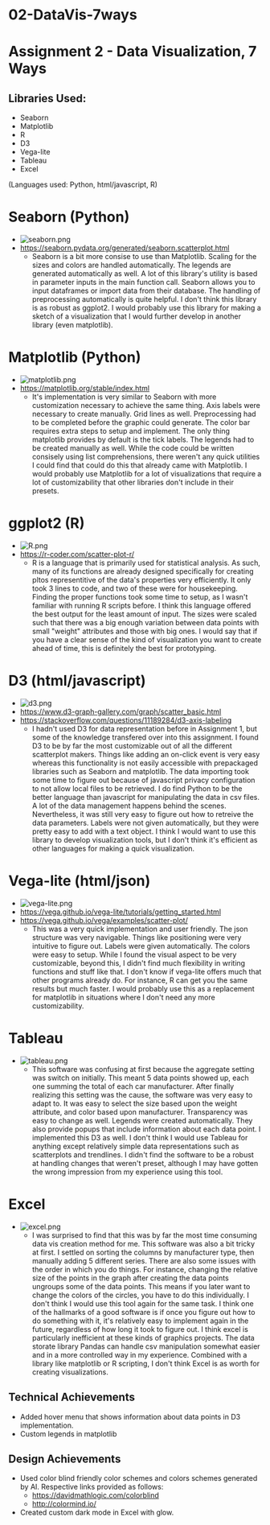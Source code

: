 # 02-DataVis-7ways

Assignment 2 - Data Visualization, 7 Ways  
===

## Libraries Used:
- Seaborn
- Matplotlib
- R
- D3
- Vega-lite
- Tableau
- Excel

(Languages used: Python, html/javascript, R)

# Seaborn (Python)
- ![seaborn.png](https://github.com/wtt102/02-datavis-7ways/blob/main/img/seaborn.png)
- https://seaborn.pydata.org/generated/seaborn.scatterplot.html﻿
  - Seaborn is a bit more consise to use than Matplotlib. Scaling for the sizes and colors are handled automatically. The legends are generated automatically as well. A lot of this library's utility is based in parameter inputs in the main function call. Seaborn allows you to input dataframes or import data from their database. The handling of preprocessing automatically is quite helpful. I don't think this library is as robust as ggplot2. I would probably use this library for making a sketch of a visualization that I would further develop in another library (even matplotlib).
# Matplotlib (Python)
- ![matplotlib.png](https://github.com/wtt102/02-datavis-7ways/blob/main/img/matplotlib.png)
- https://matplotlib.org/stable/index.html
  - It's implementation is very similar to Seaborn with more customization necessary to achieve the same thing. Axis labels were necessary to create manually. Grid lines as well. Preprocessing had to be completed before the graphic could generate. The color bar requires extra steps to setup and implement. The only thing matplotlib provides by default is the tick labels. The legends had to be created manually as well. While the code could be written consisely using list comprehensions, there weren't any quick utilities I could find that could do this that already came with Matplotlib. I would probably use Matplotlib for a lot of visualizations that require a lot of customizability that other libraries don't include in their presets.
# ggplot2 (R)
- ![R.png](https://github.com/wtt102/02-datavis-7ways/blob/main/img/R.png)
- https://r-coder.com/scatter-plot-r/﻿
  - R is a language that is primarily used for statistical analysis. As such, many of its functions are already designed specifically for creating pltos representitive of the data's properties very efficiently. It only took 3 lines to code, and two of these were for housekeeping. Finding the proper functions took some time to setup, as I wasn't familiar with running R scripts before. I think this language offered the best output for the least amount of input. The sizes were scaled such that there was a big enough variation between data points with small "weight" attributes and those with big ones. I would say that if you have a clear sense of the kind of visualization you want to create ahead of time, this is definitely the best for prototyping.
# D3 (html/javascript)
- ![d3.png](https://github.com/wtt102/02-datavis-7ways/blob/main/img/d3.png)
- https://www.d3-graph-gallery.com/graph/scatter_basic.html
- https://stackoverflow.com/questions/11189284/d3-axis-labeling﻿
  - I hadn't used D3 for data representation before in Assignment 1, but some of the knowledge transfered over into this assignment. I found D3 to be by far the most customizable out of all the different scatterplot makers. Things like adding an on-click event is very easy whereas this functionality is not easily accessible with prepackaged libraries such as Seaborn and matplotlib. The data importing took some time to figure out because of javascript privacy configuration to not allow local files to be retrieved. I do find Python to be the better language than javascript for manipulating the data in csv files. A lot of the data management happens behind the scenes. Nevertheless, it was still very easy to figure out how to retreive the data parameters. Labels were not given automatically, but they were pretty easy to add with a text object. I think I would want to use this library to develop visualization tools, but I don't think it's efficient as other languages for making a quick visualization.
# Vega-lite (html/json)
- ![vega-lite.png](https://github.com/wtt102/02-datavis-7ways/blob/main/img/vega-lite.png)
- https://vega.github.io/vega-lite/tutorials/getting_started.html
- https://vega.github.io/vega/examples/scatter-plot/﻿
  - This was a very quick implementation and user friendly. The json structure was very navigable. Things like positioning were very intuitive to figure out. Labels were given automatically. The colors were easy to setup. While I found the visual aspect to be very customizable, beyond this, I didn't find much flexibility in writing functions and stuff like that. I don't know if vega-lite offers much that other programs already do. For instance, R can get you the same results but much faster. I would probably use this as a replacement for matplotlib in situations where I don't need any more customizability.
# Tableau
- ![tableau.png](https://github.com/wtt102/02-datavis-7ways/blob/main/img/tableau.png)
  - This software was confusing at first because the aggregate setting was switch on initially. This meant 5 data points showed up, each one summing the total of each car manufacturer. After finally realizing this setting was the cause, the software was very easy to adapt to. It was easy to select the size based upon the weight attribute, and color based upon manufacturer. Transparency was easy to change as well. Legends were created automatically. They also provide popups that include information about each data point. I implemented this D3 as well. I don't think I would use Tableau for anything except relatively simple data representations such as scatterplots and trendlines. I didn't find the software to be a robust at handling changes that weren't preset, although I may have gotten the wrong impression from my experience using this tool.
# Excel
- ![excel.png](https://github.com/wtt102/02-datavis-7ways/blob/main/img/excel.png)
  - I was surprised to find that this was by far the most time consuming data vis creation method for me. This software was also a bit tricky at first. I settled on sorting the columns by manufacturer type, then manually adding 5 different series. There are also some issues with the order in which you do things. For instance, changing the relative size of the points in the graph after creating the data points ungroups some of the data points. This means if you later want to change the colors of the circles, you have to do this individually. I don't think I would use this tool again for the same task. I think one of the hallmarks of a good software is if once you figure out how to do something with it, it's relatively easy to implement again in the future, regardless of how long it took to figure out. I think excel is particularly inefficient at these kinds of graphics projects. The data storate library Pandas can handle csv manipulation somewhat easier and in a more controlled way in my experience. Combined with a library like matplotlib or R scripting, I don't think Excel is as worth for creating visualizations.

## Technical Achievements
- Added hover menu that shows information about data points in D3 implementation.
- Custom legends in matplotlib

## Design Achievements
- Used color blind friendly color schemes and colors schemes generated by AI. Respective links provided as follows:
  - https://davidmathlogic.com/colorblind
  - http://colormind.io/
- Created custom dark mode in Excel with glow.
